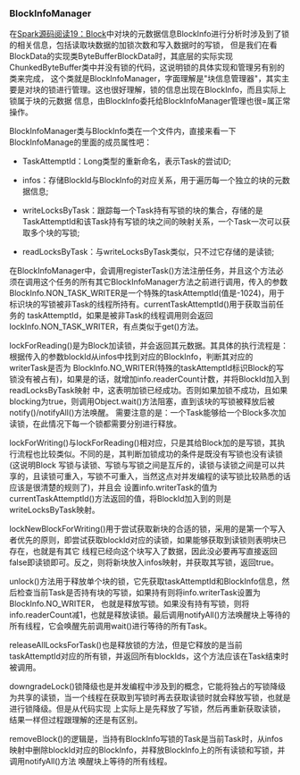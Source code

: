 ### BlockInfoManager

在[Spark源码阅读19：Block](./block.md)中对块的元数据信息BlockInfo进行分析时涉及到了锁的相关信息，包括读取块数据的加锁次数和写入数据时的写锁，
但是我们在看BlockData的实现类ByteBufferBlockData时，其底层的实际实现ChunkedByteBuffer类中并没有锁的代码，这说明锁的具体实现和管理另有别的类来完成，
这个类就是BlockInfoManager，字面理解是"块信息管理器"，其实主要是对块的锁进行管理。这也很好理解，锁的信息出现在BlockInfo，而且实际上锁属于块的元数据
信息，由BlockInfo委托给BlockInfoManager管理也很=属正常操作。

BlockInfoManager类与BlockInfo类在一个文件内，直接来看一下BlockInfoManage的里面的成员属性吧：
  * TaskAttemptId：Long类型的重新命名，表示Task的尝试ID;

  * infos：存储BlockId与BlockInfo的对应关系，用于遍历每一个独立的块的元数据信息;

  * writeLocksByTask：跟踪每一个Task持有写锁的块的集合，存储的是TaskAttemptId和该Task持有写锁的块之间的映射关系，一个Task一次可以获取多个块的写锁;

  * readLocksByTask：与writeLocksByTask类似，只不过它存储的是读锁;

在BlockInfoManager中，会调用registerTask()方法注册任务，并且这个方法必须在调用这个任务的所有其它BlockInfoManager方法之前进行调用，传入的参数
BlockInfo.NON_TASK_WRITER是一个特殊的taskAttemptId(值是-1024)，用于标识块的写锁被非Task的线程所持有。currentTaskAttemptId()用于获取当前任务的
taskAttemptId，如果是被非Task的线程调用则会返回lockInfo.NON_TASK_WRITER，有点类似于get()方法。

lockForReading()是为Block加读锁，并会返回其元数据。其具体的执行流程是：根据传入的参数blockId从infos中找到对应的BlockInfo，判断其对应的writerTask是否为
BlockInfo.NO_WRITER(特殊的taskAttemptId标识Block的写锁没有被占有)，如果是的话，就增加info.readerCount计数，并将BlockId加入到readLocksByTask映射
中，这表明加锁已经成功。否则如果加锁不成功，且如果blocking为true，则调用Object.wait()方法阻塞，直到该块的写锁被释放后被notify()/notifyAll()方法唤醒。
需要注意的是：一个Task能够给一个Block多次加读锁，在此情况下每一个锁都需要分别进行释放。

lockForWriting()与lockForReading()相对应，只是其给Block加的是写锁，其执行流程也比较类似。不同的是，其判断加锁成功的条件是既没有写锁也没有读锁(这说明Block
写锁与读锁、写锁与写锁之间是互斥的，读锁与读锁之间是可以共享的，且读锁可重入，写锁不可重入，当然这点对并发编程的读写锁比较熟悉的话应该是很清楚的规则了)，并且会
设置info.writerTask的值为currentTaskAttemptId()方法返回的值，将BlockId加入到的则是writeLocksByTask映射。

lockNewBlockForWriting()用于尝试获取新块的合适的锁，采用的是第一个写入者优先的原则，即尝试获取blockId对应的读锁，如果能够获取到读锁则表明块已存在，也就是有其它
线程已经向这个块写入了数据，因此没必要再写直接返回false即读锁即可。反之，则将新块放入infos映射，并获取其写锁，返回true。

unlock()方法用于释放单个块的锁，它先获取taskAttemptId和BlockInfo信息，然后检查当前Task是否持有块的写锁，如果持有则将info.writerTask设置为BlockInfo.NO_WRITER，
也就是释放写锁。如果没有持有写锁，则将info.readerCount减1，也就是释放读锁。最后调用notifyAll()方法唤醒块上等待的所有线程，它会唤醒先前调用wait()进行等待的所有Task。

releaseAllLocksForTask()也是释放锁的方法，但是它释放的是当前taskAttemptId对应的所有锁，并返回所有blockIds，这个方法应该在Task结束时被调用。

downgradeLock()锁降级也是并发编程中涉及到的概念，它能将独占的写锁降级为共享的读锁，当一个线程在获取到写锁时再去获取读锁时就会释放写锁，也就是进行锁降级。但是从代码实现
上实际上是先释放了写锁，然后再重新获取读锁，结果一样但过程跟理解的还是有区别。

removeBlock()的逻辑是，当持有BlockInfo写锁的Task是当前Task时，从infos映射中删除blockId对应的BlockInfo，并释放BlockInfo上的所有读锁和写锁，并调用notifyAll()方法
唤醒块上等待的所有线程。